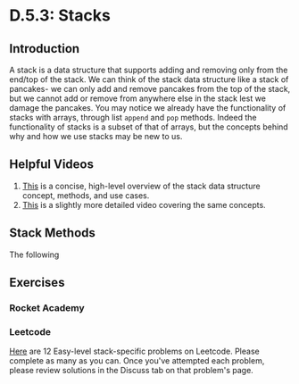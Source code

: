 # D.5.3: Stacks

## Introduction

A stack is a data structure that supports adding and removing only from the end/top of the stack. We can think of the stack data structure like a stack of pancakes- we can only add and remove pancakes from the top of the stack, but we cannot add or remove from anywhere else in the stack lest we damage the pancakes. You may notice we already have the functionality of stacks with arrays, through list `append` and `pop` methods. Indeed the functionality of stacks is a subset of that of arrays, but the concepts behind why and how we use stacks may be new to us.

## Helpful Videos

1. [This](https://www.youtube.com/watch?v=k1PX5LxFfTo) is a concise, high-level overview of the stack data structure concept, methods, and use cases.
2. [This](https://www.youtube.com/watch?v=F1F2imiOJfk) is a slightly more detailed video covering the same concepts.

## Stack Methods

The following 

## Exercises

### Rocket Academy

### Leetcode

[Here](https://leetcode.com/problemset/all/?difficulty=Easy&topicSlugs=stack) are 12 Easy-level stack-specific problems on Leetcode. Please complete as many as you can. Once you've attempted each problem, please review solutions in the Discuss tab on that problem's page.

